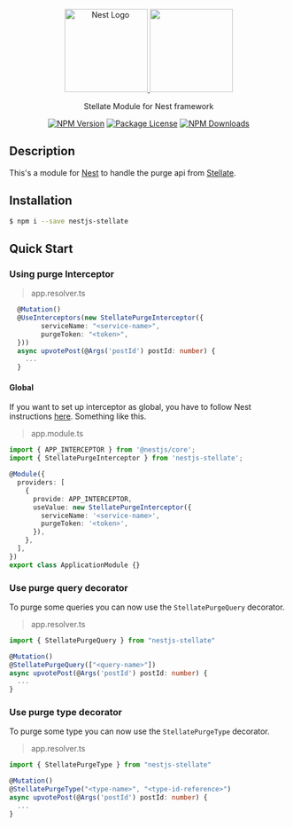<p align="center">
  <a href="https://nestjs.com/" target="blank"><img src="https://kamilmysliwiec.com/public/nest-logo.png#1"  height="150" alt="Nest Logo" />   </a>
  <a href="https://stellate.co" target="_blank"><img src="https://res.cloudinary.com/crunchbase-production/image/upload/c_lpad,f_auto,q_auto:eco,dpr_1/soeczselxya3vtswcxv5" height="150"></a>
</p>

<p align="center">Stellate Module for Nest framework</p>

<p align="center">
<a href="https://www.npmjs.com/package/nestjs-stellate"><img src="https://img.shields.io/npm/v/nestjs-stellate.svg" alt="NPM Version" /></a>
<a href="https://www.npmjs.com/package/nestjs-stellate"><img src="https://img.shields.io/npm/l/nestjs-stellate.svg" alt="Package License" /></a>
<a href="https://www.npmjs.com/package/nestjs-stellate"><img src="https://img.shields.io/npm/dm/nestjs-stellate.svg" alt="NPM Downloads" /></a>
</p>

## Description

This's a module for [Nest](https://github.com/nestjs/nest) to handle the purge api from [Stellate](https://stellate.io/).

## Installation

```bash
$ npm i --save nestjs-stellate
```

## Quick Start

### Using purge Interceptor

> app.resolver.ts

```ts
  @Mutation()
  @UseInterceptors(new StellatePurgeInterceptor({
        serviceName: "<service-name>",
        purgeToken: "<token>",
  }))
  async upvotePost(@Args('postId') postId: number) {
    ...
  }
```

#### Global

If you want to set up interceptor as global, you have to follow Nest
instructions [here](https://docs.nestjs.com/interceptors). Something like
this.

> app.module.ts

```ts
import { APP_INTERCEPTOR } from '@nestjs/core';
import { StellatePurgeInterceptor } from 'nestjs-stellate';

@Module({
  providers: [
    {
      provide: APP_INTERCEPTOR,
      useValue: new StellatePurgeInterceptor({
        serviceName: '<service-name>',
        purgeToken: '<token>',
      }),
    },
  ],
})
export class ApplicationModule {}
```

### Use purge query decorator

To purge some queries you can now use the `StellatePurgeQuery` decorator.

> app.resolver.ts

```ts
import { StellatePurgeQuery } from "nestjs-stellate"

@Mutation()
@StellatePurgeQuery(["<query-name>"])
async upvotePost(@Args('postId') postId: number) {
  ...
}
```

### Use purge type decorator

To purge some type you can now use the `StellatePurgeType` decorator.

> app.resolver.ts

```ts
import { StellatePurgeType } from "nestjs-stellate"

@Mutation()
@StellatePurgeType("<type-name>", "<type-id-reference>")
async upvotePost(@Args('postId') postId: number) {
  ...
}
```
